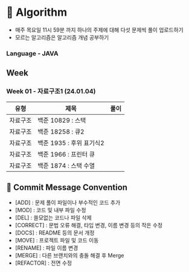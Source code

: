 # 📖 Algorithm

- 매주 목요일 11시 59분 까지 하나의 주제에 대해 다섯 문제씩 풀이 업로드하기
- 모르는 알고리즘은 알고리즘 개념 공부하기
  
### Language - JAVA

## Week
### Week 01 - 자료구조1 (24.01.04)

| 유형 | 제목 | 풀이 |
| --- | --- | --- |
| 자료구조 | 백준 10829 : 스택 |  |
| 자료구조 | 백준 18258 : 큐2 |  |
| 자료구조 | 백준 1935 : 후위 표기식2 |  |
| 자료구조 | 백준 1966 : 프린터 큐 |  |
| 자료구조 | 백준 1874 : 스택 수열 |  |



## 📍 Commit Message Convention

- [ADD] : 문제 풀이 파일이나 부수적인 코드 추가
- [MOD] : 코드 및 내부 파일 수정
- [DEL] : 쓸모없는 코드나 파일 삭제
- [CORRECT] : 문법 오류 해결, 타입 변경, 이름 변경 등의 작은 수정
- [DOCS] : README 등의 문서 개정
- [MOVE] : 프로젝트 파일 및 코드 이동
- [RENAME] : 파일 이름 변경
- [MERGE] : 다른 브랜치와의 충돌 해결 후 Merge
- [REFACTOR] : 전면 수정

